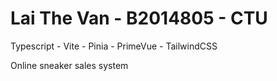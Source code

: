 # Lai The Van - B2014805 - CTU

Typescript - Vite - Pinia - PrimeVue - TailwindCSS

Online sneaker sales system
